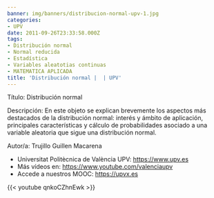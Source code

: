 ```yaml
---
banner: img/banners/distribucion-normal-upv-1.jpg
categories:
- UPV
date: 2011-09-26T23:33:58.000Z
tags:
- Distribución normal
- Normal reducida
- Estadística
- Variables aleatotias continuas
- MATEMATICA APLICADA
title: 'Distribución normal |  | UPV'
---
```


Título: Distribución normal

Descripción: En este objeto se explican brevemente los aspectos más destacados de  la distribución normal: interés y ámbito de aplicación, principales características y cálculo de probabilidades asociado a una variable aleatoria que sigue una distribución normal. 

Autor/a: Trujillo Guillen Macarena



+ Universitat Politècnica de València UPV: https://www.upv.es
+ Más vídeos en: https://www.youtube.com/valenciaupv
+ Accede a nuestros MOOC: https://upvx.es

{{< youtube qnkoCZhnEwk >}}
